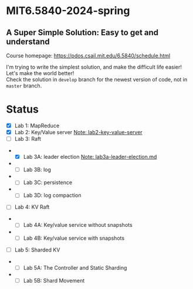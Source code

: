 # MIT6.5840-2024-spring
## A Super Simple Solution: Easy to get and understand
Course homepage: https://pdos.csail.mit.edu/6.5840/schedule.html  

I'm trying to write the simplest solution, and make the difficult life easier!  
Let's make the world better!  
Check the solution in `develop` branch for the newest version of code, not in `master` branch.

# Status
- [x] Lab 1: MapReduce  
- [x] Lab 2: Key/Value server  [Note: lab2-key-value-server](docs/lab2-key-value-server.md)
- [ ] Lab 3: Raft
* - [x] Lab 3A: leader election  [Note: lab3a-leader-election.md](docs/lab3a-leader-election.md)
* - [ ] Lab 3B: log
* - [ ] Lab 3C: persistence
* - [ ] Lab 3D: log compaction
- [ ] Lab 4: KV Raft
* - [ ] Lab 4A: Key/value service without snapshots
* - [ ] Lab 4B: Key/value service with snapshots
- [ ] Lab 5: Sharded KV
* - [ ] Lab 5A: The Controller and Static Sharding
* - [ ] Lab 5B: Shard Movement
